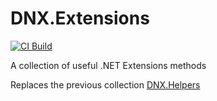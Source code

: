 # DNX.Extensions

[![CI Build](https://github.com/martinsmith1968/DNX.Extensions/actions/workflows/ci-build.yml/badge.svg)](https://github.com/martinsmith1968/DNX.Extensions/actions/workflows/ci-build.yml)

A collection of useful .NET Extensions methods

Replaces the previous collection [DNX.Helpers](https://github.com/martinsmith1968/DNX.Helpers)
